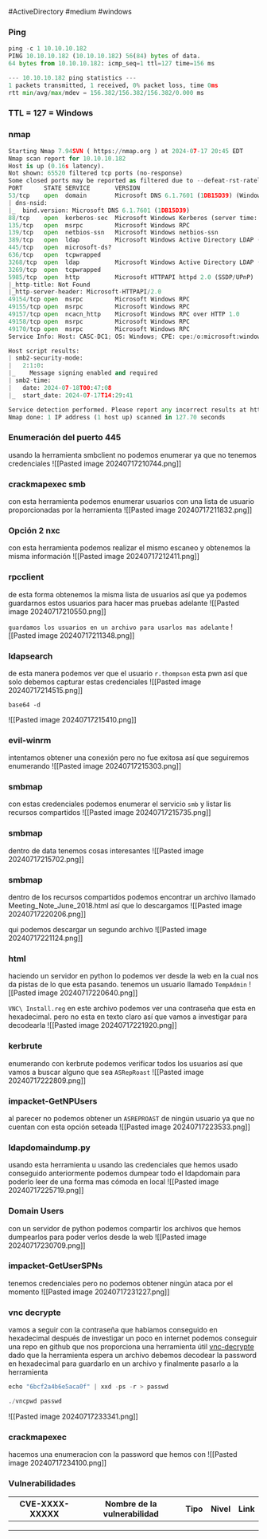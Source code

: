 #ActiveDirectory #medium #windows 
### Ping

```python
ping -c 1 10.10.10.182
PING 10.10.10.182 (10.10.10.182) 56(84) bytes of data.
64 bytes from 10.10.10.182: icmp_seq=1 ttl=127 time=156 ms

--- 10.10.10.182 ping statistics ---
1 packets transmitted, 1 received, 0% packet loss, time 0ms
rtt min/avg/max/mdev = 156.382/156.382/156.382/0.000 ms
```

### TTL = 127 = Windows

### nmap

```python
Starting Nmap 7.94SVN ( https://nmap.org ) at 2024-07-17 20:45 EDT
Nmap scan report for 10.10.10.182
Host is up (0.16s latency).
Not shown: 65520 filtered tcp ports (no-response)
Some closed ports may be reported as filtered due to --defeat-rst-ratelimit
PORT      STATE SERVICE       VERSION
53/tcp    open  domain        Microsoft DNS 6.1.7601 (1DB15D39) (Windows Server 2008 R2 SP1)
| dns-nsid: 
|_  bind.version: Microsoft DNS 6.1.7601 (1DB15D39)
88/tcp    open  kerberos-sec  Microsoft Windows Kerberos (server time: 2024-07-18 00:46:16Z)
135/tcp   open  msrpc         Microsoft Windows RPC
139/tcp   open  netbios-ssn   Microsoft Windows netbios-ssn
389/tcp   open  ldap          Microsoft Windows Active Directory LDAP (Domain: cascade.local, Site: Default-First-Site-Name)
445/tcp   open  microsoft-ds?
636/tcp   open  tcpwrapped
3268/tcp  open  ldap          Microsoft Windows Active Directory LDAP (Domain: cascade.local, Site: Default-First-Site-Name)
3269/tcp  open  tcpwrapped
5985/tcp  open  http          Microsoft HTTPAPI httpd 2.0 (SSDP/UPnP)
|_http-title: Not Found
|_http-server-header: Microsoft-HTTPAPI/2.0
49154/tcp open  msrpc         Microsoft Windows RPC
49155/tcp open  msrpc         Microsoft Windows RPC
49157/tcp open  ncacn_http    Microsoft Windows RPC over HTTP 1.0
49158/tcp open  msrpc         Microsoft Windows RPC
49170/tcp open  msrpc         Microsoft Windows RPC
Service Info: Host: CASC-DC1; OS: Windows; CPE: cpe:/o:microsoft:windows_server_2008:r2:sp1, cpe:/o:microsoft:windows

Host script results:
| smb2-security-mode: 
|   2:1:0: 
|_    Message signing enabled and required
| smb2-time: 
|   date: 2024-07-18T00:47:08
|_  start_date: 2024-07-17T14:29:41

Service detection performed. Please report any incorrect results at https://nmap.org/submit/ .
Nmap done: 1 IP address (1 host up) scanned in 127.70 seconds
```

### Enumeración del puerto 445
usando la herramienta smbclient no podemos enumerar ya que no tenemos credenciales
![[Pasted image 20240717210744.png]]

### crackmapexec smb
con esta herramienta podemos enumerar usuarios con una lista de usuario proporcionadas por la herramienta
![[Pasted image 20240717211832.png]]


### Opción 2 nxc
con esta herramienta podemos realizar el mismo escaneo y obtenemos la misma información
![[Pasted image 20240717212411.png]]

### rpcclient
de esta forma obtenemos la misma lista de usuarios así que ya podemos guardarnos estos usuarios para hacer mas pruebas adelante
![[Pasted image 20240717210550.png]]

`guardamos los usuarios en un archivo para usarlos mas adelante`
![[Pasted image 20240717211348.png]]

### ldapsearch 
de esta manera podemos ver que el usuario `r.thompson` esta pwn así que solo debemos capturar estas credenciales
![[Pasted image 20240717214515.png]]

`base64 -d`

![[Pasted image 20240717215410.png]]

### evil-winrm
intentamos obtener una conexión pero no fue exitosa así que seguiremos enumerando 
![[Pasted image 20240717215303.png]]


### smbmap
con estas credenciales podemos enumerar el servicio `smb` y listar lis recursos compartidos
![[Pasted image 20240717215735.png]]

### smbmap
dentro de data tenemos cosas interesantes
![[Pasted image 20240717215702.png]]

### smbmap
dentro de los recursos compartidos podemos encontrar un archivo llamado Meeting_Note_June_2018.html así que lo descargamos
![[Pasted image 20240717220206.png]]

qui podemos descargar un segundo archivo
![[Pasted image 20240717221124.png]]

### html
haciendo un servidor en python lo podemos ver desde la web en la cual nos da pistas de lo que esta pasando. tenemos un usuario llamado `TempAdmin`
![[Pasted image 20240717220640.png]]

`VNC\ Install.reg`
en este archivo podemos ver una contraseña que esta en hexadecimal. pero no esta en texto claro así que vamos a investigar para decodearla 
![[Pasted image 20240717221920.png]]

### kerbrute
enumerando con kerbrute podemos verificar todos los usuarios así que vamos a buscar alguno que sea `ASRepRoast` 
![[Pasted image 20240717222809.png]]

### impacket-GetNPUsers
al parecer no podemos obtener un `ASREPROAST` de ningún usuario ya que no cuentan con esta opción seteada 
![[Pasted image 20240717223533.png]]

### ldapdomaindump.py 
usando esta herramienta u usando las credenciales que hemos usado conseguido anteriormente podemos dumpear todo el ldapdomain para poderlo leer de una forma mas cómoda en local
![[Pasted image 20240717225719.png]]

### Domain Users
con un servidor de python podemos compartir los archivos que hemos dumpearlos para poder verlos desde la web
![[Pasted image 20240717230709.png]]

### impacket-GetUserSPNs
tenemos credenciales pero no podemos obtener ningún ataca por el momento 
![[Pasted image 20240717231227.png]]

### vnc decrypte
vamos a seguir con la contraseña que habíamos conseguido en hexadecimal después de investigar un poco en internet podemos conseguir una repo en github que nos proporciona una herramienta útil [vnc-decrypte](https://github.com/jeroennijhof/vncpwd)  dado que la herramienta espera un archivo debemos decodear la password en hexadecimal para guardarlo en un archivo y finalmente pasarlo a la herramienta 

```python
echo "6bcf2a4b6e5aca0f" | xxd -ps -r > passwd

./vncpwd passwd
```

![[Pasted image 20240717233341.png]]

### crackmapexec
hacemos una enumeracion con la password que hemos con
![[Pasted image 20240717234100.png]]

















### Vulnerabilidades

| CVE-XXXX-XXXXX | Nombre de la vulnerabilidad | Tipo | Nivel | Link |
| -------------- | --------------------------- | ---- | ----- | ---- |
|                |                             |      |       |      |
|                |                             |      |       |      |
|                |                             |      |       |      |
